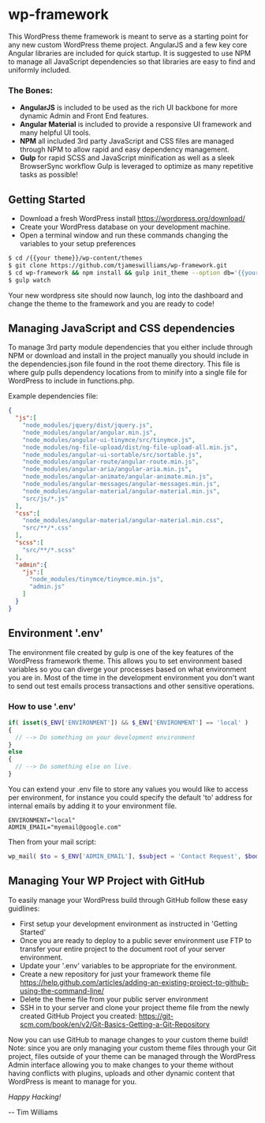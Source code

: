 # wp-framework

This WordPress theme framework is meant to serve as a starting point for any new custom WordPress theme project. 
AngularJS and a few key core Angular libraries are included for quick startup. It is suggested to use NPM to manage
all JavaScript dependencies so that libraries are easy to find and uniformly included.

### The Bones:
* **AngularJS** is included to be used as the rich UI backbone for more dynamic Admin and Front End features.
* **Angular Material** is included to provide a responsive UI framework and many helpful UI tools.
* **NPM** all included 3rd party JavaScript and CSS files are managed through NPM to allow rapid and easy dependency management.
* **Gulp** for rapid SCSS and JavaScript minification as well as a sleek BrowserSync workflow Gulp is leveraged to optimize as many repetitive tasks as possible!

## Getting Started

* Download a fresh WordPress install https://wordpress.org/download/
* Create your WordPress database on your development machine.
* Open a terminal window and run these commands changing the variables to your setup preferences 
```Bash
$ cd /{{your theme}}/wp-content/themes
$ git clone https://github.com/tjameswilliams/wp-framework.git
$ cd wp-framework && npm install && gulp init_theme --option db='{{your database name}}' --option user='{{your database user}}' --option pass='{{your database password}}' --option host='{{your database host}}' --option apache_hostname='{{your virtual host name}}'
$ gulp watch
```
Your new wordpress site should now launch, log into the dashboard and change the theme to the framework and you are ready to code!

## Managing  JavaScript and CSS dependencies
To manage 3rd party module dependencies that you either include through NPM or download and install in the project manually
you should include in the dependencies.json file found in the root theme directory. This file is where gulp pulls dependency
locations from to minify into a single file for WordPress to include in functions.php.

Example dependencies file:
```JSON
{
  "js":[
    "node_modules/jquery/dist/jquery.js",
    "node_modules/angular/angular.min.js",
    "node_modules/angular-ui-tinymce/src/tinymce.js",
    "node_modules/ng-file-upload/dist/ng-file-upload-all.min.js",
    "node_modules/angular-ui-sortable/src/sortable.js",
    "node_modules/angular-route/angular-route.min.js",
    "node_modules/angular-aria/angular-aria.min.js",
    "node_modules/angular-animate/angular-animate.min.js",
    "node_modules/angular-messages/angular-messages.min.js",
    "node_modules/angular-material/angular-material.min.js",
    "src/js/*.js"
  ],
  "css":[
    "node_modules/angular-material/angular-material.min.css",
    "src/**/*.css"
  ],
  "scss":[
    "src/**/*.scss"
  ],
  "admin":{
    "js":[
      "node_modules/tinymce/tinymce.min.js",
      "admin.js"
    ]
  }
}
```

## Environment '.env'

The environment file created by gulp is one of the key features of the WordPress framework
theme. This allows you to set environment based variables so you can diverge your processes based on what environment
you are in. Most of the time in the development environment you don't want to send out test emails process transactions
and other sensitive operations.

### How to use '.env'
```PHP
if( isset($_ENV['ENVIRONMENT']) && $_ENV['ENVIRONMENT'] == 'local' )
{
  // --> Do something on your development environment
}
else
{
  // --> Do something else on live.
}
```

You can extend your .env file to store any values you would like to access per environment, for instance you could
specify the default 'to' address for internal emails by adding it to your environment file.

```
ENVIRONMENT="local"
ADMIN_EMAIL="myemail@google.com"
```

Then from your mail script:

```PHP
wp_mail( $to = $_ENV['ADMIN_EMAIL'], $subject = 'Contact Request', $body = 'New contact form submitted:  ...' );
```

## Managing Your WP Project with GitHub

To easily manage your WordPress build through GitHub follow these easy guidlines:

* First setup your development environment as instructed in 'Getting Started'
* Once you are ready to deploy to a public sever environment use FTP to transfer your entire project to the document root of your server environment.
* Update your '.env' variables to be appropriate for the environment.
* Create a new repository for just your framework theme file https://help.github.com/articles/adding-an-existing-project-to-github-using-the-command-line/
* Delete the theme file from your public server environment
* SSH in to your server and clone your project theme file from the newly created GitHub Project you created: https://git-scm.com/book/en/v2/Git-Basics-Getting-a-Git-Repository

Now you can use GitHub to manage changes to your custom theme build! Note: since you are only managing your custom theme files
through your Git project, files outside of your theme can be managed through the WordPress Admin interface allowing
you to make changes to your theme without having conflicts with plugins, uploads and other dynamic content that WordPress
is meant to manage for you.

*Happy Hacking!*

-- Tim Williams
